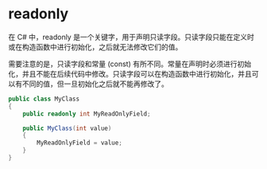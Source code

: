 # readonly

在 C# 中，readonly 是一个关键字，用于声明只读字段。只读字段只能在定义时或在构造函数中进行初始化，之后就无法修改它们的值。

需要注意的是，只读字段和常量 (const) 有所不同。常量在声明时必须进行初始化，并且不能在后续代码中修改。只读字段可以在构造函数中进行初始化，并且可以有不同的值，但一旦初始化之后就不能再修改了。

```csharp
public class MyClass
{
    public readonly int MyReadOnlyField;

    public MyClass(int value)
    {
        MyReadOnlyField = value;
    }
}
```